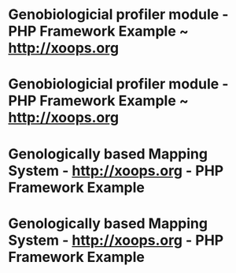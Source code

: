 # Genobiologicial profiler module - PHP Framework Example ~ http://xoops.org
# Genobiologicial profiler module - PHP Framework Example ~ http://xoops.org
# Genologically based Mapping System - http://xoops.org - PHP Framework Example
# Genologically based Mapping System - http://xoops.org - PHP Framework Example
